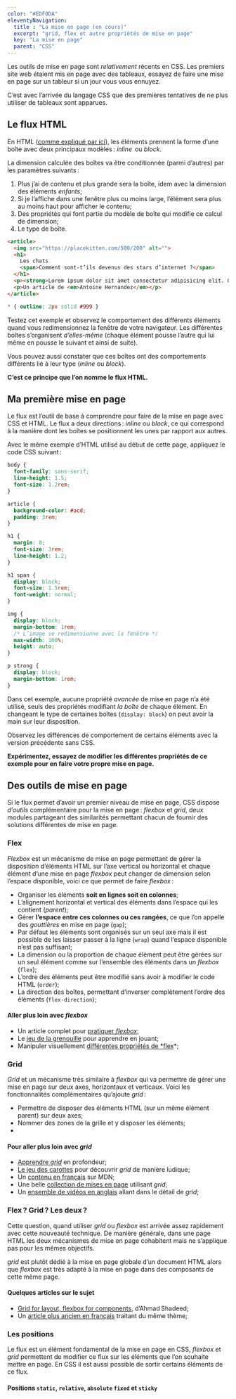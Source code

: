 ```yaml
---
color: "#EDF0DA"
eleventyNavigation:
  title : "La mise en page (en cours)"
  excerpt: "grid, flex et autre propriétés de mise en page"
  key: "La mise en page"
  parent: "CSS"
---
```


Les outils de mise en page sont *relativement* récents en CSS. Les premiers site web étaient mis en page avec des tableaux, essayez de faire une mise en page sur un tableur si un jour vous vous ennuyez.

C’est avec l’arrivée du langage CSS que des premières tentatives de ne plus utiliser de tableaux sont apparues.

## Le flux HTML

En HTML ([comme expliqué par ici](../css/01-des-boites.md)), les éléments prennent la forme d’une boîte avec deux principaux modèles : *inline*  ou *block*.

La dimension calculée des boîtes va être conditionnée (parmi d’autres) par les paramètres suivants :

1. Plus j’ai de contenu et plus grande sera la boîte, idem avec la dimension des éléments *enfants*;
2. Si je l’affiche dans une fenêtre plus ou moins large, l’élément sera plus au moins haut pour afficher le contenu;
3. Des propriétés qui font partie du modèle de boîte qui modifie ce calcul de dimension;
4. Le type de boîte.

```html
<article>
  <img src="https://placekitten.com/500/200" alt="">
  <h1>
    Les chats
    <span>Comment sont-t’ils devenus des stars d’internet ?</span>
  </h1>
  <p><strong>Lorem ipsum dolor sit amet consectetur adipisicing elit. Qui consectetur ratione autem</strong>, <em>sit eveniet</em> fugit quae porro, optio, expedita dignissimos delectus voluptates! <a href="#">Nihil voluptatibus</a> eum autem facilis praesentium odio cumque!</p>
  <p>Un article de <em>Antoine Hernandez</em></p>
</article>
```

```css
* { outline: 2px solid #999 }
```

Testez cet exemple et observez le comportement des différents éléments quand vous redimensionnez la fenêtre de votre navigateur. Les différentes boîtes s’organisent *d’elles-même* (chaque élément pousse l’autre qui lui même en pousse le suivant et ainsi de suite).

Vous pouvez aussi constater que ces boîtes ont des comportements différents lié à leur type (*inline* ou *block*).

**C’est ce principe que l’on nomme le flux HTML.**

## Ma première mise en page

Le flux est l’outil de base à comprendre pour faire de la mise en page avec CSS et HTML. Le flux a deux directions : *inline* ou *block*, ce qui correspond à la manière dont les boîtes se positionnent les unes par rapport aux autres.

Avec le même exemple d’HTML utilisé au début de cette page, appliquez le code CSS suivant :

```css
body {
  font-family: sans-serif;
  line-height: 1.5;
  font-size: 1.2rem;
}

article {
  background-color: #acd;
  padding: 3rem;
}

h1 {
  margin: 0;
  font-size: 3rem;
  line-height: 1.2;
}

h1 span {
  display: block;
  font-size: 1.5rem;
  font-weight: normal;
}

img {
  display: block;
  margin-bottom: 1rem;
  /* L’image se redimensionne avec la fenêtre */
  max-width: 100%;
  height: auto;
}

p strong {
  display: block;
  margin-bottom: 1rem;
}
```

Dans cet exemple, aucune propriété *avancée* de mise en page n’a été utilisé, seuls des propriétés modifiant *la boîte* de chaque élément. En changeant le type de certaines boîtes (`display: block`) on peut avoir la main sur leur disposition.

Observez les différences de comportement de certains éléments avec la version précédente sans CSS.

**Expérimentez, essayez de modifier les différentes propriétés de ce exemple pour en faire votre propre mise en page.**

## Des outils de mise en page

Si le flux permet d’avoir un premier niveau de mise en page, CSS dispose *d’outils* complémentaire pour la mise en page : *flexbox* et *grid*, deux modules partageant des similarités permettant chacun de fournir des solutions différentes de mise en page.

### Flex

*Flexbox* est un mécanisme de mise en page permettant de gérer la disposition d’éléments HTML sur l’axe vertical ou horizontal et chaque élément d’une mise en page *flexbox* peut changer de dimension selon l’espace disponible, voici ce que permet de faire *flexbox* :

- Organiser les éléments **soit en lignes soit en colonnes**;
- L’alignement horizontal et vertical des éléments dans l’espace qui les contient (*parent*);
- Gérer **l’espace entre ces colonnes ou ces rangées**, ce que l’on appelle des *gouttières* en mise en page (`gap`);
- Par défaut les éléments sont organisés sur un seul axe mais il est possible de les laisser passer à la ligne (`wrap`) quand l’espace disponible n’est pas suffisant;
- La dimension ou la proportion de chaque élément peut être gérées sur un seul élément comme sur l’ensemble des éléments dans un *flexbox* (`flex`);
- L’ordre des éléments peut être modifié sans avoir à modifier le code HTML (`order`);
- La direction des boîtes, permettant d’inverser complètement l’ordre des éléments (`flex-direction`);

#### Aller plus loin avec *flexbox*

- Un article complet pour [pratiquer *flexbox*](https://developer.mozilla.org/fr/docs/Learn/CSS/CSS_layout/Flexbox);
- Le [jeu de la grenouille](https://flexboxfroggy.com/#fr) pour apprendre en jouant;
- Manipuler visuellement [différentes propriétés de *flex](https://yoksel.github.io/flex-cheatsheet/)*;

<!-- TODO: ajouter des ressources à propos de flex -->

### Grid

*Grid* et un mécanisme très similaire à *flexbox* qui va permettre de gérer une mise en page sur deux axes, horizontaux et verticaux. Voici les fonctionnalités complémentaires qu’ajoute *grid* :

- Permettre de disposer des éléments HTML (sur un même élément parent) sur deux axes;
- Nommer des zones de la grille et y disposer les éléments;
- 

#### Pour aller plus loin avec *grid*

- [Apprendre *grid*](https://learncssgrid.com/) en profondeur;
- [Le jeu des carottes](https://cssgridgarden.com/#fr) pour découvrir *grid* de manière ludique;
- Un [contenu en français](https://developer.mozilla.org/fr/docs/Learn/CSS/CSS_layout/Grids) sur MDN;
- Une belle [collection de mises en page](https://labs.jensimmons.com/) utilisant *grid*;
- Un [ensemble de vidéos en anglais](https://mozilladevelopers.github.io/playground/css-grid) allant dans le détail de *grid*;

### Flex ? Grid ? Les deux ?

Cette question, quand utiliser *grid* ou *flexbox* est arrivée assez rapidement avec cette nouveauté technique. De manière générale, dans une page HTML les deux mécanismes de mise en page cohabitent mais ne s’applique pas pour les mêmes objectifs.

*grid* est plutôt dédié à la mise en page globale d’un document HTML alors que *flexbox* est très adapté à la mise en page dans des composants de cette même page.

#### Quelques articles sur le sujet

- [Grid for layout, flexbox for components](https://ishadeed.com/article/grid-layout-flexbox-components/), d’Ahmad Shadeed;
- Un [article plus ancien en français](https://www.alsacreations.com/article/lire/1794-flexbox-ou-grid-layout.html) traitant du même thème;

### Les positions

Le flux est un élément fondamental de la mise en page en CSS, *flexbox* et *grid* permettent de modifier ce flux sur les éléments que l’on souhaite mettre en page. En CSS il est aussi possible de sortir certains éléments de ce flux.

#### Positions `static`, `relative`, `absolute` `fixed` et `sticky`


